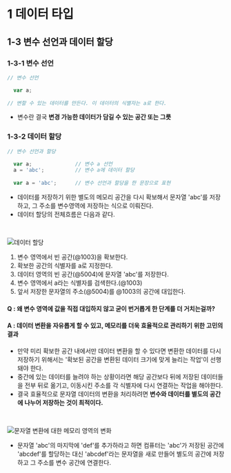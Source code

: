# 1 데이터 타입
## 1-3 변수 선언과 데이터 할당

### 1-3-1 변수 선언
```JavaScript
// 변수 선언

  var a;
  
// 변할 수 있는 데이터를 만든다. 이 데이터의 식별자는 a로 한다.
```
- 변수란 결국 __변경 가능한 데이터가 담길 수 있는 공간 또는 그릇__

### 1-3-2 데이터 할당

```JavaScript
// 변수 선언과 할당

  var a;              // 변수 a 선언
  a = 'abc';          // 변수 a에 데이터 할당
  
  var a = 'abc';      // 변수 선언과 할당을 한 문장으로 표현

```
- 데이터를 저장하기 위한 별도의 메모리 공간을 다시 확보해서 문자열 'abc'를 저장하고, 그 주소를 변수영역에 저장하는 식으로 이뤄진다. 
- 데이터 할당의 전체흐름은 다음과 같다.
 
 <br />
  
![데이터 할당](https://k.kakaocdn.net/dn/nk9bK/btrhzssE8z0/5zcKxOLVKtZUH1q1KGKd31/img.png)
1. 변수 영역에서 빈 공간(@1003)을 확보한다.
2. 확보한 공간의 식별자를 a로 지정한다.
3. 데이터 영역의 빈 공간(@5004)에 문자열 'abc'를 저장한다. 
4. 변수 영역에서 a라는 식별자를 검색한다.(@1003)
5. 앞서 저장한 문자열의 주소(@5004)를 @1003의 공간에 대입한다.

#### Q : 왜 변수 영역에 값을 직접 대입하지 않고 굳이 번거롭게 한 단계를 더 거치는걸까?
#### A : 데이터 변환을 자유롭게 할 수 있고, 메모리를 더욱 효율적으로 관리하기 위한 고민의 결과

- 만약 미리 확보한 공간 내에서만 데이터 변환을 할 수 있다면 변환한 데이터를 다시 저장하기 위해서는 '확보된 공간을 변환된 데이터 크기에 맞게 늘리는 작업'이 선행돼야 한다.
- 중간에 있는 데이터를 늘려야 하는 상황이라면 해당 공간보다 뒤에 저장된 데이터들을 전부 뒤로 옮기고, 이동시킨 주소를 각 식별자에 다시 연결하는 작업을 해야한다. 
- 결국 효율적으로 문자열 데이터의 변환을 처리하려면 __변수와 데이터를 별도의 공간에 나누어 저장하는 것이 최적이다.__

<br />
  
![문자열 변환에 대한 메모리 영역의 변화](https://img1.daumcdn.net/thumb/R1280x0/?scode=mtistory2&fname=https%3A%2F%2Fk.kakaocdn.net%2Fdn%2Fzqhm9%2FbtrhDGwKb3V%2FGxr6HjMgKx0eTKGtapur8K%2Fimg.png)

- 문자열 'abc'의 마지막에 'def'를 추가하라고 하면 컴퓨터는 'abc'가 저장된 공간에 'abcdef'를 할당하는 대신 'abcdef'라는 문자열을 새로 만들어 별도의 공간에 저장하고 그 주소를 변수 공간에 연결한다. 
